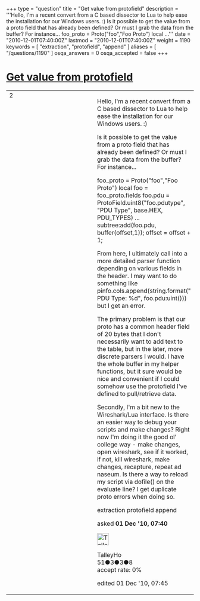 +++
type = "question"
title = "Get value from protofield"
description = '''Hello,  I&#x27;m a recent convert from a C based dissector to Lua to help ease the installation for our Windows users. :)  Is it possible to get the value from a proto field that has already been defined? Or must I grab the data from the buffer? For instance... foo_proto = Proto(&quot;foo&quot;,&quot;Foo Proto&quot;) local ...'''
date = "2010-12-01T07:40:00Z"
lastmod = "2010-12-01T07:40:00Z"
weight = 1190
keywords = [ "extraction", "protofield", "append" ]
aliases = [ "/questions/1190" ]
osqa_answers = 0
osqa_accepted = false
+++

<div class="headNormal">

# [Get value from protofield](/questions/1190/get-value-from-protofield)

</div>

<div id="main-body">

<div id="askform">

<table id="question-table" style="width:100%;"><colgroup><col style="width: 50%" /><col style="width: 50%" /></colgroup><tbody><tr class="odd"><td style="width: 30px; vertical-align: top"><div class="vote-buttons"><div id="post-1190-score" class="post-score" title="current number of votes">2</div><div id="favorite-count" class="favorite-count"></div></div></td><td><div id="item-right"><div class="question-body"><p>Hello, I'm a recent convert from a C based dissector to Lua to help ease the installation for our Windows users. :)<br />
</p><p>Is it possible to get the value from a proto field that has already been defined? Or must I grab the data from the buffer? For instance...</p><p>foo_proto = Proto("foo","Foo Proto") local foo = foo_proto.fields foo.pdu = ProtoField.uint8("foo.pdutype", "PDU Type", base.HEX, PDU_TYPES) ... subtree:add(foo.pdu, buffer(offset,1)); offset = offset + 1;</p><p>From here, I ultimately call into a more detailed parser function depending on various fields in the header. I may want to do something like pinfo.cols.append(string.format(" PDU Type: %d", foo.pdu:uint())) but I get an error.</p><p>The primary problem is that our proto has a common header field of 20 bytes that I don't necessarily want to add text to the table, but in the later, more discrete parsers I would. I have the whole buffer in my helper functions, but it sure would be nice and convenient if I could somehow use the protofield I've defined to pull/retrieve data.</p><p>Secondly, I'm a bit new to the Wireshark/Lua interface. Is there an easier way to debug your scripts and make changes? Right now I'm doing it the good ol' college way - make changes, open wireshark, see if it worked, if not, kill wireshark, make changes, recapture, repeat ad naseum. Is there a way to reload my script via dofile() on the evaluate line? I get duplicate proto errors when doing so.</p></div><div id="question-tags" class="tags-container tags">extraction protofield append</div><div id="question-controls" class="post-controls"></div><div class="post-update-info-container"><div class="post-update-info post-update-info-user"><p>asked <strong>01 Dec '10, 07:40</strong></p><img src="https://secure.gravatar.com/avatar/61dd0a62d62ba6e987ac1f93ad269ebe?s=32&amp;d=identicon&amp;r=g" class="gravatar" width="32" height="32" alt="TalleyHo&#39;s gravatar image" /><p>TalleyHo<br />
<span class="score" title="51 reputation points">51</span><span title="3 badges"><span class="badge1">●</span><span class="badgecount">3</span></span><span title="3 badges"><span class="silver">●</span><span class="badgecount">3</span></span><span title="8 badges"><span class="bronze">●</span><span class="badgecount">8</span></span><br />
<span class="accept_rate" title="Rate of the user&#39;s accepted answers">accept rate:</span> <span title="TalleyHo has no accepted answers">0%</span> </br></p></div><div class="post-update-info post-update-info-edited"><p>edited 01 Dec '10, 07:45</p></div></div><div id="comments-container-1190" class="comments-container"></div><div id="comment-tools-1190" class="comment-tools"></div><div class="clear"></div><div id="comment-1190-form-container" class="comment-form-container"></div><div class="clear"></div></div></td></tr></tbody></table>

</div>

</div>

